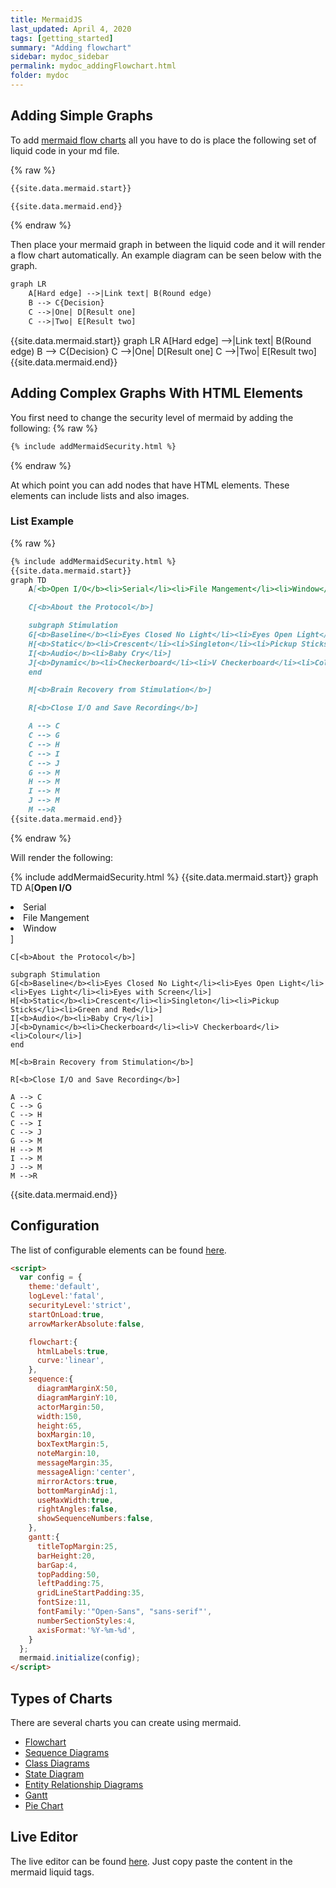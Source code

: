 ```yaml
---
title: MermaidJS
last_updated: April 4, 2020
tags: [getting_started]
summary: "Adding flowchart"
sidebar: mydoc_sidebar
permalink: mydoc_addingFlowchart.html
folder: mydoc
---
```


## Adding Simple Graphs
To add [mermaid flow charts](https://mermaid-js.github.io/mermaid/#/flowchart) all you have to do is place the following set of liquid code in your md file.

{% raw %}
```markdown
{{site.data.mermaid.start}}

{{site.data.mermaid.end}}
```
{% endraw %}

Then place your mermaid graph in between the liquid code and it will render a flow chart automatically.  An example diagram can be seen below with the graph.

```html
graph LR
    A[Hard edge] -->|Link text| B(Round edge)
    B --> C{Decision}
    C -->|One| D[Result one]
    C -->|Two| E[Result two]
```

{{site.data.mermaid.start}}
graph LR
    A[Hard edge] -->|Link text| B(Round edge)
    B --> C{Decision}
    C -->|One| D[Result one]
    C -->|Two| E[Result two]
{{site.data.mermaid.end}}


## Adding Complex Graphs With HTML Elements

You first need to change the security level of mermaid by adding the following:
{% raw %}
```markdown
{% include addMermaidSecurity.html %}
```
{% endraw %}

At which point you can add nodes that have HTML elements.  These elements can include lists and also images.

### List Example
{% raw %}
```markdown
{% include addMermaidSecurity.html %}
{{site.data.mermaid.start}}
graph TD
	A[<b>Open I/O</b><li>Serial</li><li>File Mangement</li><li>Window</li>]

	C[<b>About the Protocol</b>]

	subgraph Stimulation
	G[<b>Baseline</b><li>Eyes Closed No Light</li><li>Eyes Open Light</li><li>Eyes Light</li><li>Eyes with Screen</li>]
	H[<b>Static</b><li>Crescent</li><li>Singleton</li><li>Pickup Sticks</li><li>Green and Red</li>]
	I[<b>Audio</b><li>Baby Cry</li>]
	J[<b>Dynamic</b><li>Checkerboard</li><li>V Checkerboard</li><li>Colour</li>]
	end

	M[<b>Brain Recovery from Stimulation</b>]

	R[<b>Close I/O and Save Recording</b>]

	A --> C
	C --> G
	C --> H
	C --> I
	C --> J
	G --> M
	H --> M
	I --> M
	J --> M
	M -->R
{{site.data.mermaid.end}}
```
{% endraw %}

Will render the following:

{% include addMermaidSecurity.html %}
{{site.data.mermaid.start}}
graph TD
	A[<b>Open I/O</b><li>Serial</li><li>File Mangement</li><li>Window</li>]

	C[<b>About the Protocol</b>]

	subgraph Stimulation
	G[<b>Baseline</b><li>Eyes Closed No Light</li><li>Eyes Open Light</li><li>Eyes Light</li><li>Eyes with Screen</li>]
	H[<b>Static</b><li>Crescent</li><li>Singleton</li><li>Pickup Sticks</li><li>Green and Red</li>]
	I[<b>Audio</b><li>Baby Cry</li>]
	J[<b>Dynamic</b><li>Checkerboard</li><li>V Checkerboard</li><li>Colour</li>]
	end

	M[<b>Brain Recovery from Stimulation</b>]

	R[<b>Close I/O and Save Recording</b>]

	A --> C
	C --> G
	C --> H
	C --> I
	C --> J
	G --> M
	H --> M
	I --> M
	J --> M
	M -->R
{{site.data.mermaid.end}}

## Configuration
The list of configurable elements can be found [here](https://mermaid-js.github.io/mermaid/#/mermaidAPI).
```html
<script>
  var config = {
    theme:'default',
    logLevel:'fatal',
    securityLevel:'strict',
    startOnLoad:true,
    arrowMarkerAbsolute:false,

    flowchart:{
      htmlLabels:true,
      curve:'linear',
    },
    sequence:{
      diagramMarginX:50,
      diagramMarginY:10,
      actorMargin:50,
      width:150,
      height:65,
      boxMargin:10,
      boxTextMargin:5,
      noteMargin:10,
      messageMargin:35,
      messageAlign:'center',
      mirrorActors:true,
      bottomMarginAdj:1,
      useMaxWidth:true,
      rightAngles:false,
      showSequenceNumbers:false,
    },
    gantt:{
      titleTopMargin:25,
      barHeight:20,
      barGap:4,
      topPadding:50,
      leftPadding:75,
      gridLineStartPadding:35,
      fontSize:11,
      fontFamily:'"Open-Sans", "sans-serif"',
      numberSectionStyles:4,
      axisFormat:'%Y-%m-%d',
    }
  };
  mermaid.initialize(config);
</script>
```

## Types of Charts
There are several charts you can create using mermaid.
- [Flowchart](https://mermaid-js.github.io/mermaid/#/flowchart)
- [Sequence Diagrams](https://mermaid-js.github.io/mermaid/#/sequenceDiagram)
- [Class Diagrams](https://mermaid-js.github.io/mermaid/#/classDiagram)
- [State Diagram](https://mermaid-js.github.io/mermaid/#/stateDiagram)
- [Entity Relationship Diagrams](https://mermaid-js.github.io/mermaid/#/entityRelationshipDiagram)
- [Gantt](https://mermaid-js.github.io/mermaid/#/gantt)
- [Pie Chart](https://mermaid-js.github.io/mermaid/#/pie)

## Live Editor
The live editor can be found [here](https://mermaid-js.github.io/mermaid-live-editor/).  Just copy paste the content in the mermaid liquid tags.

